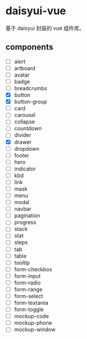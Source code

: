 # daisyui-vue

基于 daisyui 封装的 vue 组件库。

## components

- [ ] alert
- [ ] artboard
- [ ] avatar
- [ ] badge
- [ ] breadcrumbs
- [x] button
- [x] button-group
- [ ] card
- [ ] carousel
- [ ] collapse
- [ ] countdown
- [ ] divider
- [x] drawer
- [ ] dropdown
- [ ] footer
- [ ] hero
- [ ] indicator
- [ ] kbd
- [ ] link
- [ ] mask
- [ ] menu
- [ ] modal
- [ ] navbar
- [ ] pagination
- [ ] progress
- [ ] stack
- [ ] stat
- [ ] steps
- [ ] tab
- [ ] table
- [ ] tooltip
- [ ] form-checkbox
- [ ] form-input
- [ ] form-radio
- [ ] form-range
- [ ] form-select
- [ ] form-textarea
- [ ] form-toggle
- [ ] mockup-code
- [ ] mockup-phone
- [ ] mockup-window
